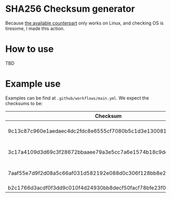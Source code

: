 # SHA256 Checksum generator

Because [the available
counterpart](https://github.com/jmgilman/actions-generate-checksum) only works
on Linux, and checking OS is tiresome, I made this action.

# How to use

TBD

# Example use

Examples can be find at `.github/workflows/main.yml`.  We expect the checksums
to be:

| Checksum | File |
|----------|------|
| 9c13c87c960e1aedaec4dc2fdc8e6555cf7080b5c1d3e130081584564b3d4a79 | test-res/gssapi-1.7.0-cp37-cp37m-macosx_10_9_x86_64.whl |
| 3c17a4109d3d69c3f28672bbaaee79a3e5cc7a6e1574b18c9dd9e01454b57fae | test-res/gssapi-1.7.0-cp38-cp38-macosx_10_9_x86_64.whl |
| 7aaf55e7d9f2d08a5c66af031d582192e088d0c306f128bb8e2254f71edc63db | test-res/gssapi-1.7.0-cp39-cp39-macosx_10_9_x86_64.whl |
| b2c1766d3acdf0f3dd9c010f4d24930bb8decf50facf78bfe23f015f713c577e | LICENSE |

